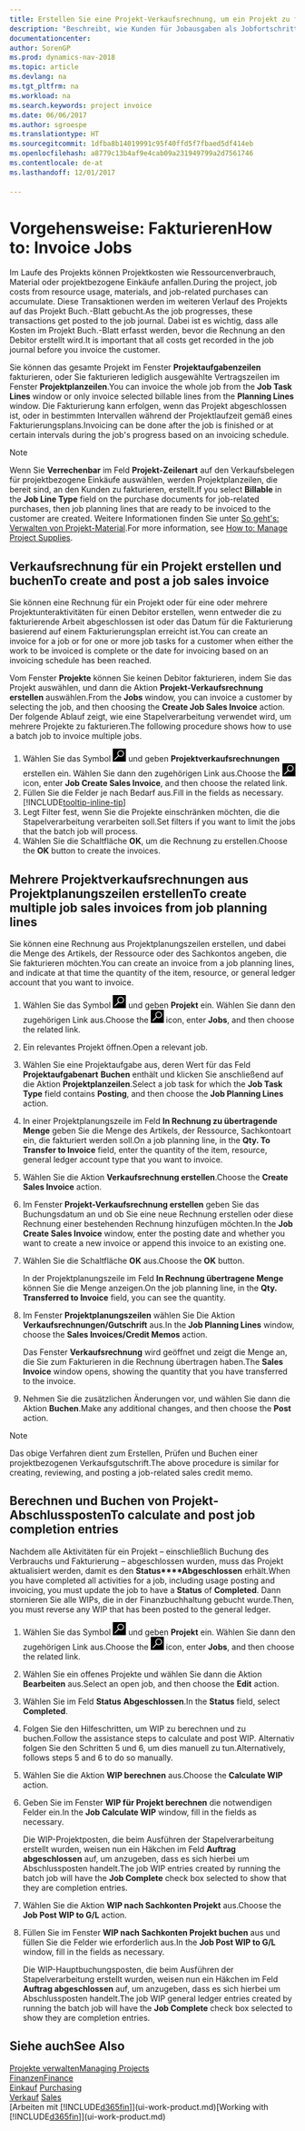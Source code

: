```yaml
---
title: Erstellen Sie eine Projekt-Verkaufsrechnung, um ein Projekt zu fakturieren
description: "Beschreibt, wie Kunden für Jobausgaben als Jobfortschritt Rechnung gestellt wird."
documentationcenter: 
author: SorenGP
ms.prod: dynamics-nav-2018
ms.topic: article
ms.devlang: na
ms.tgt_pltfrm: na
ms.workload: na
ms.search.keywords: project invoice
ms.date: 06/06/2017
ms.author: sgroespe
ms.translationtype: HT
ms.sourcegitcommit: 1dfba8b14019991c95f40ffd5f7fbaed5df414eb
ms.openlocfilehash: a8779c13b4af9e4cab09a231949799a2d7561746
ms.contentlocale: de-at
ms.lasthandoff: 12/01/2017

---
```

# <a name="how-to-invoice-jobs"></a><span data-ttu-id="de739-103">Vorgehensweise: Fakturieren</span><span class="sxs-lookup"><span data-stu-id="de739-103">How to: Invoice Jobs</span></span>
<span data-ttu-id="de739-104">Im Laufe des Projekts können Projektkosten wie Ressourcenverbrauch, Material oder projektbezogene Einkäufe anfallen.</span><span class="sxs-lookup"><span data-stu-id="de739-104">During the project, job costs from resource usage, materials, and job-related purchases can accumulate.</span></span> <span data-ttu-id="de739-105">Diese Transaktionen werden im weiteren Verlauf des Projekts auf das Projekt Buch.-Blatt gebucht.</span><span class="sxs-lookup"><span data-stu-id="de739-105">As the job progresses, these transactions get posted to the job journal.</span></span> <span data-ttu-id="de739-106">Dabei ist es wichtig, dass alle Kosten im Projekt Buch.-Blatt erfasst werden, bevor die Rechnung an den Debitor erstellt wird.</span><span class="sxs-lookup"><span data-stu-id="de739-106">It is important that all costs get recorded in the job journal before you invoice the customer.</span></span>

<span data-ttu-id="de739-107">Sie können das gesamte Projekt im Fenster **Projektaufgabenzeilen** fakturieren, oder Sie fakturieren lediglich ausgewählte Vertragszeilen im Fenster **Projektplanzeilen**.</span><span class="sxs-lookup"><span data-stu-id="de739-107">You can invoice the whole job from the **Job Task Lines** window or only invoice selected billable lines from the **Planning Lines** window.</span></span> <span data-ttu-id="de739-108">Die Fakturierung kann erfolgen, wenn das Projekt abgeschlossen ist, oder in bestimmten Intervallen während der Projektlaufzeit gemäß eines Fakturierungsplans.</span><span class="sxs-lookup"><span data-stu-id="de739-108">Invoicing can be done after the job is finished or at certain intervals during the job's progress based on an invoicing schedule.</span></span>

> [!NOTE]  
>   <span data-ttu-id="de739-109">Wenn Sie **Verrechenbar** im Feld **Projekt-Zeilenart** auf den Verkaufsbelegen für projektbezogene Einkäufe auswählen, werden Projektplanzeilen, die bereit sind, an den Kunden zu fakturieren, erstellt.</span><span class="sxs-lookup"><span data-stu-id="de739-109">If you select **Billable** in the **Job Line Type** field on the purchase documents for job-related purchases, then job planning lines that are ready to be invoiced to the customer are created.</span></span> <span data-ttu-id="de739-110">Weitere Informationen finden Sie unter [So geht's: Verwalten von Projekt-Material](projects-how-manage-project-supplies.md).</span><span class="sxs-lookup"><span data-stu-id="de739-110">For more information, see [How to: Manage Project Supplies](projects-how-manage-project-supplies.md).</span></span>

## <a name="to-create-and-post-a-job-sales-invoice"></a><span data-ttu-id="de739-111">Verkaufsrechnung für ein Projekt erstellen und buchen</span><span class="sxs-lookup"><span data-stu-id="de739-111">To create and post a job sales invoice</span></span>
<span data-ttu-id="de739-112">Sie können eine Rechnung für ein Projekt oder für eine oder mehrere Projektunteraktivitäten für einen Debitor erstellen, wenn entweder die zu fakturierende Arbeit abgeschlossen ist oder das Datum für die Fakturierung basierend auf einem Fakturierungsplan erreicht ist.</span><span class="sxs-lookup"><span data-stu-id="de739-112">You can create an invoice for a job or for one or more job tasks for a customer when either the work to be invoiced is complete or the date for invoicing based on an invoicing schedule has been reached.</span></span>

<span data-ttu-id="de739-113">Vom Fenster **Projekte** können Sie keinen Debitor fakturieren, indem Sie das Projekt auswählen, und dann die Aktion **Projekt-Verkaufsrechnung erstellen** auswählen.</span><span class="sxs-lookup"><span data-stu-id="de739-113">From the **Jobs** window, you can invoice a customer by selecting the job, and then choosing the **Create Job Sales Invoice** action.</span></span> <span data-ttu-id="de739-114">Der folgende Ablauf zeigt, wie eine Stapelverarbeitung verwendet wird, um mehrere Projekte zu fakturieren.</span><span class="sxs-lookup"><span data-stu-id="de739-114">The following procedure shows how to use a batch job to invoice multiple jobs.</span></span>  

1. <span data-ttu-id="de739-115">Wählen Sie das Symbol ![Nach Seite oder Bericht suchen](media/ui-search/search_small.png "Nach Seite oder Bericht suchen") und geben **Projektverkaufsrechnungen** erstellen ein. Wählen Sie dann den zugehörigen Link aus.</span><span class="sxs-lookup"><span data-stu-id="de739-115">Choose the ![Search for Page or Report](media/ui-search/search_small.png "Search for Page or Report icon") icon, enter **Job Create Sales Invoice**, and then choose the related link.</span></span>  
2. <span data-ttu-id="de739-116">Füllen Sie die Felder je nach Bedarf aus.</span><span class="sxs-lookup"><span data-stu-id="de739-116">Fill in the fields as necessary.</span></span> [!INCLUDE[tooltip-inline-tip](includes/tooltip-inline-tip_md.md)]
3. <span data-ttu-id="de739-117">Legt Filter fest, wenn Sie die Projekte einschränken möchten, die die Stapelverarbeitung verarbeiten soll.</span><span class="sxs-lookup"><span data-stu-id="de739-117">Set filters if you want to limit the jobs that the batch job will process.</span></span>
4. <span data-ttu-id="de739-118">Wählen Sie die Schaltfläche **OK**, um die Rechnung zu erstellen.</span><span class="sxs-lookup"><span data-stu-id="de739-118">Choose the **OK** button to create the invoices.</span></span>  

## <a name="to-create-multiple-job-sales-invoices-from-job-planning-lines"></a><span data-ttu-id="de739-119">Mehrere Projektverkaufsrechnungen aus Projektplanungszeilen erstellen</span><span class="sxs-lookup"><span data-stu-id="de739-119">To create multiple job sales invoices from job planning lines</span></span>
<span data-ttu-id="de739-120">Sie können eine Rechnung aus Projektplanungszeilen erstellen, und dabei die Menge des Artikels, der Ressource oder des Sachkontos angeben, die Sie fakturieren möchten.</span><span class="sxs-lookup"><span data-stu-id="de739-120">You can create an invoice from a job planning lines, and indicate at that time the quantity of the item, resource, or general ledger account that you want to invoice.</span></span>

1. <span data-ttu-id="de739-121">Wählen Sie das Symbol ![Nach Seite oder Bericht suchen](media/ui-search/search_small.png "Nach Seite oder Bericht suchen") und geben **Projekt** ein. Wählen Sie dann den zugehörigen Link aus.</span><span class="sxs-lookup"><span data-stu-id="de739-121">Choose the ![Search for Page or Report](media/ui-search/search_small.png "Search for Page or Report icon") icon, enter **Jobs**, and then choose the related link.</span></span>
2. <span data-ttu-id="de739-122">Ein relevantes Projekt öffnen.</span><span class="sxs-lookup"><span data-stu-id="de739-122">Open a relevant job.</span></span>
3. <span data-ttu-id="de739-123">Wählen Sie eine Projektaufgabe aus, deren Wert für das Feld **Projektaufgabenart** **Buchen** enthält und klicken Sie anschließend auf die Aktion **Projektplanzeilen**.</span><span class="sxs-lookup"><span data-stu-id="de739-123">Select a job task for which the **Job Task Type** field contains **Posting**, and then choose the **Job Planning Lines** action.</span></span>  
4. <span data-ttu-id="de739-124">In einer Projektplanungszeile im Feld **In Rechnung zu übertragende Menge** geben Sie die Menge des Artikels, der Ressource, Sachkontoart ein, die fakturiert werden soll.</span><span class="sxs-lookup"><span data-stu-id="de739-124">On a job planning line, in the **Qty. To Transfer to Invoice** field, enter the quantity of the item, resource, general ledger account type that you want to invoice.</span></span>  
5. <span data-ttu-id="de739-125">Wählen Sie die Aktion **Verkaufsrechnung erstellen**.</span><span class="sxs-lookup"><span data-stu-id="de739-125">Choose the **Create Sales Invoice** action.</span></span>
6. <span data-ttu-id="de739-126">Im Fenster **Projekt-Verkaufsrechnung erstellen** geben Sie das Buchungsdatum an und ob Sie eine neue Rechnung erstellen oder diese Rechnung einer bestehenden Rechnung hinzufügen möchten.</span><span class="sxs-lookup"><span data-stu-id="de739-126">In the **Job Create Sales Invoice** window, enter the posting date and whether you want to create a new invoice or append this invoice to an existing one.</span></span>
7. <span data-ttu-id="de739-127">Wählen Sie die Schaltfläche **OK** aus.</span><span class="sxs-lookup"><span data-stu-id="de739-127">Choose the **OK** button.</span></span>  

    <span data-ttu-id="de739-128">In der Projektplanungszeile im Feld **In Rechnung übertragene Menge** können Sie die Menge anzeigen.</span><span class="sxs-lookup"><span data-stu-id="de739-128">On the job planning line, in the **Qty. Transferred to Invoice** field, you can see the quantity.</span></span>
8. <span data-ttu-id="de739-129">Im Fenster **Projektplanungszeilen** wählen Sie Die Aktion **Verkaufsrechnungen/Gutschrift** aus.</span><span class="sxs-lookup"><span data-stu-id="de739-129">In the **Job Planning Lines** window, choose the **Sales Invoices/Credit Memos** action.</span></span>

    <span data-ttu-id="de739-130">Das Fenster **Verkaufsrechnung** wird geöffnet und zeigt die Menge an, die Sie zum Fakturieren in die Rechnung übertragen haben.</span><span class="sxs-lookup"><span data-stu-id="de739-130">The **Sales Invoice** window opens, showing the quantity that you have transferred to the invoice.</span></span>  
9. <span data-ttu-id="de739-131">Nehmen Sie die zusätzlichen Änderungen vor, und wählen Sie dann die Aktion **Buchen**.</span><span class="sxs-lookup"><span data-stu-id="de739-131">Make any additional changes, and then choose the **Post** action.</span></span>

> [!NOTE]  
>   <span data-ttu-id="de739-132">Das obige Verfahren dient zum Erstellen, Prüfen und Buchen einer projektbezogenen Verkaufsgutschrift.</span><span class="sxs-lookup"><span data-stu-id="de739-132">The above procedure is similar for creating, reviewing, and posting a job-related sales credit memo.</span></span>

## <a name="to-calculate-and-post-job-completion-entries"></a><span data-ttu-id="de739-133">Berechnen und Buchen von Projekt-Abschlussposten</span><span class="sxs-lookup"><span data-stu-id="de739-133">To calculate and post job completion entries</span></span>
<span data-ttu-id="de739-134">Nachdem alle Aktivitäten für ein Projekt – einschließlich Buchung des Verbrauchs und Fakturierung – abgeschlossen wurden, muss das Projekt aktualisiert werden, damit es den **Status****Abgeschlossen** erhält.</span><span class="sxs-lookup"><span data-stu-id="de739-134">When you have completed all activities for a job, including usage posting and invoicing, you must update the job to have a **Status** of **Completed**.</span></span> <span data-ttu-id="de739-135">Dann stornieren Sie alle WIPs, die in der Finanzbuchhaltung gebucht wurde.</span><span class="sxs-lookup"><span data-stu-id="de739-135">Then, you must reverse any WIP that has been posted to the general ledger.</span></span>

1. <span data-ttu-id="de739-136">Wählen Sie das Symbol ![Nach Seite oder Bericht suchen](media/ui-search/search_small.png "Nach Seite oder Bericht suchen") und geben **Projekt** ein. Wählen Sie dann den zugehörigen Link aus.</span><span class="sxs-lookup"><span data-stu-id="de739-136">Choose the ![Search for Page or Report](media/ui-search/search_small.png "Search for Page or Report icon") icon, enter **Jobs**, and then choose the related link.</span></span>  
2. <span data-ttu-id="de739-137">Wählen Sie ein offenes Projekte und wählen Sie dann die Aktion **Bearbeiten** aus.</span><span class="sxs-lookup"><span data-stu-id="de739-137">Select an open job, and then choose the **Edit** action.</span></span>
3. <span data-ttu-id="de739-138">Wählen Sie im Feld **Status** **Abgeschlossen**.</span><span class="sxs-lookup"><span data-stu-id="de739-138">In the **Status** field, select **Completed**.</span></span>
4. <span data-ttu-id="de739-139">Folgen Sie den Hilfeschritten, um WIP zu berechnen und zu buchen.</span><span class="sxs-lookup"><span data-stu-id="de739-139">Follow the assistance steps to calculate and post WIP.</span></span> <span data-ttu-id="de739-140">Alternativ folgen Sie den Schritten 5 und 6, um dies manuell zu tun.</span><span class="sxs-lookup"><span data-stu-id="de739-140">Alternatively, follows steps 5 and 6 to do so manually.</span></span>  
5. <span data-ttu-id="de739-141">Wählen Sie die Aktion **WIP berechnen** aus.</span><span class="sxs-lookup"><span data-stu-id="de739-141">Choose the **Calculate WIP** action.</span></span>
6. <span data-ttu-id="de739-142">Geben Sie im Fenster **WIP für Projekt berechnen** die notwendigen Felder ein.</span><span class="sxs-lookup"><span data-stu-id="de739-142">In the **Job Calculate WIP** window, fill in the fields as necessary.</span></span>  

     <span data-ttu-id="de739-143">Die WIP-Projektposten, die beim Ausführen der Stapelverarbeitung erstellt wurden, weisen nun ein Häkchen im Feld **Auftrag abgeschlossen** auf, um anzugeben, dass es sich hierbei um Abschlussposten handelt.</span><span class="sxs-lookup"><span data-stu-id="de739-143">The job WIP entries created by running the batch job will have the **Job Complete** check box selected to show that they are completion entries.</span></span>  
7. <span data-ttu-id="de739-144">Wählen Sie die Aktion **WIP nach Sachkonten Projekt** aus.</span><span class="sxs-lookup"><span data-stu-id="de739-144">Choose the **Job Post WIP to G/L** action.</span></span>
8. <span data-ttu-id="de739-145">Füllen Sie im Fenster **WIP nach Sachkonten Projekt buchen** aus und füllen Sie die Felder wie erforderlich aus.</span><span class="sxs-lookup"><span data-stu-id="de739-145">In the **Job Post WIP to G/L** window, fill in the fields as necessary.</span></span>  

     <span data-ttu-id="de739-146">Die WIP-Hauptbuchungsposten, die beim Ausführen der Stapelverarbeitung erstellt wurden, weisen nun ein Häkchen im Feld **Auftrag abgeschlossen** auf, um anzugeben, dass es sich hierbei um Abschlussposten handelt.</span><span class="sxs-lookup"><span data-stu-id="de739-146">The job WIP general ledger entries created by running the batch job will have the **Job Complete** check box selected to show they are completion entries.</span></span>

## <a name="see-also"></a><span data-ttu-id="de739-147">Siehe auch</span><span class="sxs-lookup"><span data-stu-id="de739-147">See Also</span></span>
[<span data-ttu-id="de739-148">Projekte verwalten</span><span class="sxs-lookup"><span data-stu-id="de739-148">Managing Projects</span></span>](projects-manage-projects.md)  
[<span data-ttu-id="de739-149">Finanzen</span><span class="sxs-lookup"><span data-stu-id="de739-149">Finance</span></span>](finance.md)  
<span data-ttu-id="de739-150">[Einkauf](purchasing-manage-purchasing.md)       </span><span class="sxs-lookup"><span data-stu-id="de739-150">[Purchasing](purchasing-manage-purchasing.md)       </span></span>  
<span data-ttu-id="de739-151">[Verkauf](sales-manage-sales.md)    </span><span class="sxs-lookup"><span data-stu-id="de739-151">[Sales](sales-manage-sales.md)    </span></span>  
<span data-ttu-id="de739-152">[Arbeiten mit [!INCLUDE[d365fin](includes/d365fin_md.md)]](ui-work-product.md)</span><span class="sxs-lookup"><span data-stu-id="de739-152">[Working with [!INCLUDE[d365fin](includes/d365fin_md.md)]](ui-work-product.md)</span></span>  


